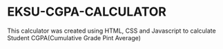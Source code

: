# EKSU-CGPA-CALCULATOR
 This calculator was created using  HTML, CSS and Javascript to calculate Student CGPA(Cumulative Grade Pint Average)
